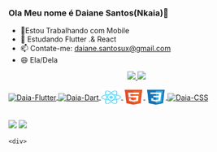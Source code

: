 ###   Ola Meu nome é Daiane Santos(Nkaia)👋


- 🔭Estou Trabalhando com Mobile
- 🌱 Estudando Flutter .& React 
- 📫 Contate-me: daiane.santosux@gmail.com
- 😄 Ela/Dela

<div align="center">
  <a href="https://github.com/Nkaia">
  <img height="180em" src="https://github-readme-stats.vercel.app/api?username=Nkaia&show_icons=true&theme=highcontrast&include_all_commits=true&count_private=true"/>
  <img height="180em" src="https://github-readme-stats.vercel.app/api/top-langs/?username=Nkaia&layout=compact&langs_count=7&theme=highcontrast"/>
</div>
  
  <div style="display: inline_block"><br>
  <img align="center" alt="Daia-Flutter" height="30" width="40"
   src="https://cdn.jsdelivr.net/gh/devicons/devicon/icons/flutter/flutter-original.svg" />
    <img align="center" alt="Daia-Dart" height="30" width="40"
   src="https://cdn.jsdelivr.net/gh/devicons/devicon/icons/dart/dart-original.svg" />
    <img align="center" alt="Daia-React" height="30" width="40" src="https://raw.githubusercontent.com/devicons/devicon/master/icons/react/react-original.svg">
  <img align="center" alt="Daia-HTML" height="30" width="40" src="https://raw.githubusercontent.com/devicons/devicon/master/icons/html5/html5-original.svg">
  <img align="center" alt="Daia-CSS" height="30" width="40" src="https://raw.githubusercontent.com/devicons/devicon/master/icons/css3/css3-original.svg">
     <img align="center" alt="Daia-CSS" height="30" width="40"
    src="https://cdn.jsdelivr.net/gh/devicons/devicon/icons/figma/figma-original.svg" />

  </div>
  
  ##
  
  <div>
     <a href="https://discord.gg/S7uBGVdW" target="_blank"><img src="https://img.shields.io/badge/Discord-7289DA?style=for-the-badge&logo=discord&logoColor=white" target="_blank"></a> 
      <a href = "mailto:daiane.santosux@gmail.com"><img src="https://img.shields.io/badge/-Gmail-%23333?style=for-the-badge&logo=gmail&logoColor=white" target="_blank"></a>
    
    <div>
    
       


















